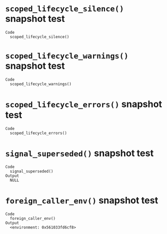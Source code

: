 # `scoped_lifecycle_silence()` snapshot test

    Code
      scoped_lifecycle_silence()

# `scoped_lifecycle_warnings()` snapshot test

    Code
      scoped_lifecycle_warnings()

# `scoped_lifecycle_errors()` snapshot test

    Code
      scoped_lifecycle_errors()

# `signal_superseded()` snapshot test

    Code
      signal_superseded()
    Output
      NULL

# `foreign_caller_env()` snapshot test

    Code
      foreign_caller_env()
    Output
      <environment: 0x561033fd6cf8>

